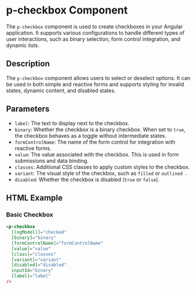 # p-checkbox Component

The `p-checkbox` component is used to create checkboxes in your Angular application. It supports various configurations to handle different types of user interactions, such as binary selection, form control integration, and dynamic lists.

## Description

The `p-checkbox` component allows users to select or deselect options. It can be used in both simple and reactive forms and supports styling for invalid states, dynamic content, and disabled states.

## Parameters

- `label`: The text to display next to the checkbox.
- `binary`: Whether the checkbox is a binary checkbox. When set to `true`, the checkbox behaves as a toggle without intermediate states.
- `formControlName`: The name of the form control for integration with reactive forms.
- `value`: The value associated with the checkbox. This is used in form submissions and data binding.
- `classes`: Additional CSS classes to apply custom styles to the checkbox.
- `variant`: The visual style of the checkbox, such as `filled` or `outlined `.
- `disabled`: Whether the checkbox is disabled (`true` or `false`).

## HTML Example

### Basic Checkbox

```html
<p-checkbox 
  [(ngModel)]="checked" 
  [binary]="binary" 
  [formControlName]="formControlName"
  [value]="value" 
  [class]="classes"
  [variant]="variant"
  [disabled]="disabled"
  inputId="binary"
  [label]="label"
/>  
```